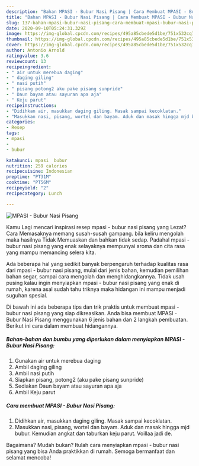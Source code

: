 ```yaml
---
description: "Bahan MPASI - Bubur Nasi Pisang | Cara Membuat MPASI - Bubur Nasi Pisang Yang Paling Enak"
title: "Bahan MPASI - Bubur Nasi Pisang | Cara Membuat MPASI - Bubur Nasi Pisang Yang Paling Enak"
slug: 137-bahan-mpasi-bubur-nasi-pisang-cara-membuat-mpasi-bubur-nasi-pisang-yang-paling-enak
date: 2020-09-10T05:24:31.329Z
image: https://img-global.cpcdn.com/recipes/495a85cbede5d1be/751x532cq70/mpasi-bubur-nasi-pisang-foto-resep-utama.jpg
thumbnail: https://img-global.cpcdn.com/recipes/495a85cbede5d1be/751x532cq70/mpasi-bubur-nasi-pisang-foto-resep-utama.jpg
cover: https://img-global.cpcdn.com/recipes/495a85cbede5d1be/751x532cq70/mpasi-bubur-nasi-pisang-foto-resep-utama.jpg
author: Antonio Arnold
ratingvalue: 3.6
reviewcount: 13
recipeingredient:
- " air untuk merebua daging"
- " daging giling"
- " nasi putih"
- " pisang potong2 aku pake pisang sunpride"
- " Daun bayam atau sayuran apa aja"
- " Keju parut"
recipeinstructions:
- "Didihkan air, masukkan daging giling. Masak sampai kecoklatan."
- "Masukkan nasi, pisang, wortel dan bayam. Aduk dan masak hingga mjd bubur. Kemudian angkat dan taburkan keju parut. Voillaa jadi de."
categories:
- Resep
tags:
- mpasi
- 
- bubur

katakunci: mpasi  bubur 
nutrition: 259 calories
recipecuisine: Indonesian
preptime: "PT31M"
cooktime: "PT56M"
recipeyield: "2"
recipecategory: Lunch

---
```



![MPASI - Bubur Nasi Pisang](https://img-global.cpcdn.com/recipes/495a85cbede5d1be/751x532cq70/mpasi-bubur-nasi-pisang-foto-resep-utama.jpg)

Kamu Lagi mencari inspirasi resep mpasi - bubur nasi pisang yang Lezat? Cara Memasaknya memang susah-susah gampang. bila keliru mengolah maka hasilnya Tidak Memuaskan dan bahkan tidak sedap. Padahal mpasi - bubur nasi pisang yang enak selayaknya mempunyai aroma dan cita rasa yang mampu memancing selera kita.

Ada beberapa hal yang sedikit banyak berpengaruh terhadap kualitas rasa dari mpasi - bubur nasi pisang, mulai dari jenis bahan, kemudian pemilihan bahan segar, sampai cara mengolah dan menghidangkannya. Tidak usah pusing kalau ingin menyiapkan mpasi - bubur nasi pisang yang enak di rumah, karena asal sudah tahu triknya maka hidangan ini mampu menjadi suguhan spesial.




Di bawah ini ada beberapa tips dan trik praktis untuk membuat mpasi - bubur nasi pisang yang siap dikreasikan. Anda bisa membuat MPASI - Bubur Nasi Pisang menggunakan 6 jenis bahan dan 2 langkah pembuatan. Berikut ini cara dalam membuat hidangannya.

<!--inarticleads1-->

##### Bahan-bahan dan bumbu yang diperlukan dalam menyiapkan MPASI - Bubur Nasi Pisang:

1. Gunakan  air untuk merebua daging
1. Ambil  daging giling
1. Ambil  nasi putih
1. Siapkan  pisang, potong2 (aku pake pisang sunpride)
1. Sediakan  Daun bayam atau sayuran apa aja
1. Ambil  Keju parut




<!--inarticleads2-->

##### Cara membuat MPASI - Bubur Nasi Pisang:

1. Didihkan air, masukkan daging giling. Masak sampai kecoklatan.
1. Masukkan nasi, pisang, wortel dan bayam. Aduk dan masak hingga mjd bubur. Kemudian angkat dan taburkan keju parut. Voillaa jadi de.




Bagaimana? Mudah bukan? Itulah cara menyiapkan mpasi - bubur nasi pisang yang bisa Anda praktikkan di rumah. Semoga bermanfaat dan selamat mencoba!
